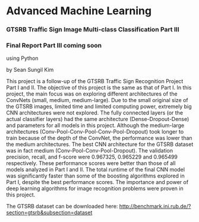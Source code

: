 # Advanced Machine Learning

### GTSRB Traffic Sign Image Multi-class Classification Part III
### Final Report Part III coming soon
using Python

by Sean Sungil Kim

This project is a follow-up of the GTSRB Traffic Sign Recognition Project Part I and II. The objective of this project is the same as that of Part I. In this project, the main focus was on exploring different architectures of the ConvNets (small, medium, medium-large). Due to the small original size of the GTSRB images, limited time and limited computing power, extremely big CNN architectures were not explored. The fully connected layers (or the actual classifier layers) had the same architecture (Dense-Dropout-Dense) and parameters for all models in this project. Although the medium-large architectures (Conv-Pool-Conv-Pool-Conv-Pool-Dropout) took longer to train because of the depth of the ConvNet, the performance was lower than the medium architectures. The best CNN architecture for the GTSRB dataset was in fact medium (Conv-Pool-Conv-Pool-Dropout). The validation precision, recall, and f-score were 0.967325, 0.965229 and 0.965499 respectively. These performance scores were better than those of all models analyzed in Part I and II. The total runtime of the final CNN model was significantly faster than some of the boosting algorithms explored in Part I, despite the best performance scores. The importance and power of deep learning algorithms for image recognition problems were proven in this project.

The GTSRB dataset can be downloaded here: http://benchmark.ini.rub.de/?section=gtsrb&subsection=dataset
